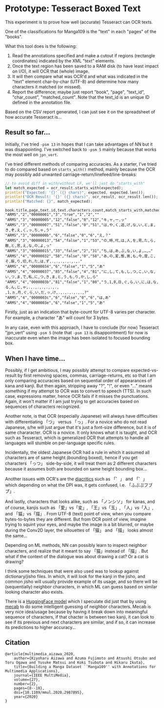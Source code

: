 # Prototype: Tesseract Boxed Text

This experiment is to prove how well (accurate) Tesseract can OCR texts.

One of the classifications for Manga109 is the "text" in each "pages" of the "books".

What this tool does is the following:

1. Read the annotations specified and make a cutout if regions (rectangle coordinates) indicated by the XML "text" elements.
2. Once the text region has been saved to a RAM disk (to have least impact on I/O), it will OCR that (whole) image.
3. It will then compare what was OCR'd and what was indicated in the "text" element char-by-char (UTF-8) and determine how many characters it matched (or missed).
4. Report the difference; maybe just report "book", "page", "text_id", "char_count", "matched_count".  Note that the text_id is an unique ID defined in the annotation file.

Based on the CSV report generated, I can just see it on the spreadsheet of how accurate Tesseract is...

## Result so far...

Initially, I've tried `-psm 13` in hopes that I can take advantages of NN but it was disappointing.  I've switched back to `-psm 5` mainly because that works the most well on `jpn_vert`.

I've tried different methods of comparing accuracies.  As a starter, I've tried to do compared based on `starts_with()` method, mainly because the OCR may possibly add unwanted carriage-return/linefeed/line-breaks:

```rust
// to avoid diff in with/without LF, we'll just do "starts_with"
let match_expected = ocr_result.starts_with(expected);
println!("Expected: '{}' ({} chars)", expected, expected.len());
println!("OCR Result: '{}' ({} chars)", ocr_result, ocr_result.len());
println!("Matched: {}", match_expected);
```

```csv
book.title,page,text.id,text.characters.count,match_starts_with,matched_character_count,missed_character_count,missed_characters.as_array()
"ARMS","2","00000001","3","true","1","2",""
"ARMS","3","00000005","12","false","0","12","キ,ャ,ー,ッ"
"ARMS","3","00000007","51","false","0","51","は,や,く,逃,げ,な,い,と,ま,き,ぞ,え,く,っ,ち,ゃ,う"
"ARMS","3","0000000b","6","false","0","6","え,？"
"ARMS","3","00000013","54","false","1","53","の,時,代,は,人,を,見,た,ら,敵,と,思,え,な,の,よ,っ"
"ARMS","3","00000015","33","false","2","31","ち,は,あ,ぶ,な,い,よ,…,…"
"ARMS","4","00000032","58","false","0","58","あ,の,変,態,男,も,今,度,こ,そ,振,り,切,れ,た,は,ず,.,.,.,.,.,.,."
"ARMS","4","00000034","6","false","1","5","あ"
"ARMS","4","00000037","85","false","4","81","に,し,て,も,し,つ,こ,い,な,い,つ,ま,で,私,に,つ,き,ま,と,う,も,り,か,し,ら"
"ARMS","4","0000003b","81","false","1","80","う,1,0,日,ぐ,ら,い,に,は,な,る,ん,じ,ゃ,.,.,.,.,.,.,.,
,1,ヵ,月,ぐ,ら,い,だ,っ,け,.,.,.,.,.,.,?"
"ARMS","4","0000003c","6","false","0","6","は,あ"
"ARMS","4","0000003e","6","false","1","5","あ"
```

Firstly, just as an indication that byte-count for UTF-8 varies per character.  For example, a character "あ" will count for 3 bytes.

In any case, even with this approach, I have to conclude (for now) Tesseract "jpn_vert" using `-psm 5` (note that `-psm 13` is disappointment) for now is inaccurate even when the image has been isolated to focused bounding box.

## When I have time...

Possibly, if I get ambitious, I may possibly attempt to compare expected-vs-result by first removing spaces, commas, carriage-returns, etc so that I am only comparing accuracies based on sequential order of appearances of kana and kanji.  But then again, stripping away "?", "!", or even "..." means something if my attempt to OCR was to convert to speech (TTS).  In such case, expressions matter, hence OCR fails if it misses the punctuations.  Again, it won't matter if I am just trying to get accuracies based on sequences of characters recognized.

Another note, is that OCR (especially Japanese) will always have difficulties with differentiating 「つ」 versus 「っ」.  For a novice who do not read Japanese, s/he will just argue that it's just a font-size difference, but it is of same chararacter.  OCR is a novice.  It only knows what it is taught,  and OCR such as Tesseract, which is generalized OCR that attempts to handle all languages will stumble on per-language specific rules.

Incidentally, the oldest Japanese OCR had a rule in which it assumed all characters are of same height (bounding boxed), hence if you get characters 「っつ」 side-by-side, it will treat them as 2 different characters because it assumes both are bounded on same height bounding box...

Another issues with OCR's are the [diacritics](https://en.wikipedia.org/wiki/Diacritic) such as 「゛」 and 「゜」 which depending on what the DPI was, it gets confused, i.e.  「ふぶぷフブプ」.

And lastly, characters that looks alike, such as 「ノンシソ」 for kanas, and of course, kanjis such as 「愛」vs「変」, 「王」vs「玉」, 「人」vs「入」, and 「猫」vs「描」.  From UTF-8 (text) point of view, when you compare bytes-to-bytes they are different.  But from OCR point of view, imagine trying to squint your eyes, and maybe the image is a bit blurred, or maybe during the Conv2D layer, the sillouettes of 「猫」 and 「描」 looks almost the same...  

Depending on ML methods, NN can possibly learn to inspect neighbor characters, and realize that it meant to say 「猫」instead of 「描」.  But what if the context of the dialogue was about drawing a cat?  Or a cat is drawing?

I think some techniques that were also used was to lookup against dictionary/jisho files.  In which, it will look for the kanji in the jisho, and common jisho will usually provide example of its usage, and so there will be (sequentially) neighbor characters, in which ML can guess based on similar looking character also exists.

There is a [HuggingFace model]() which I speculate did just that by using [mecab]() to do some intelligent guessing of neighbor characters.  Mecab is very nice idea/usage because by having it break down into meaningful sequence of characters, if that chacter is between two kanji, it can look to see if its previous and next characters are similar, and if so, it can increase its predictions to higher accuracy...

## Citation

```text
@article{multimedia_aizawa_2020,
    author={Kiyoharu Aizawa and Azuma Fujimoto and Atsushi Otsubo and Toru Ogawa and Yusuke Matsui and Koki Tsubota and Hikaru Ikuta},
    title={Building a Manga Dataset ``Manga109'' with Annotations for Multimedia Applications},
    journal={IEEE MultiMedia},
    volume={27},
    number={2},
    pages={8--18},
    doi={10.1109/mmul.2020.2987895},
    year={2020}
}
```
